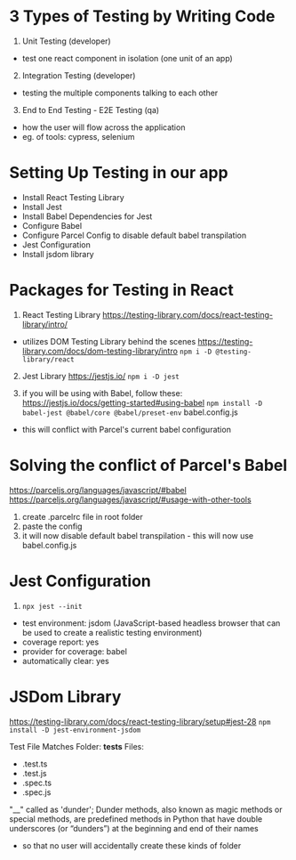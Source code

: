 # 3 Types of Testing by Writing Code
1. Unit Testing (developer)
- test one react component in isolation (one unit of an app)

2. Integration Testing (developer)
- testing the multiple components talking to each other

3. End to End Testing - E2E Testing (qa)
- how the user will flow across the application
- eg. of tools: cypress, selenium

# Setting Up Testing in our app
- Install React Testing Library
- Install Jest
- Install Babel Dependencies for Jest
- Configure Babel
- Configure Parcel Config to disable default babel transpilation
- Jest Configuration
- Install jsdom library


# Packages for Testing in React
1. React Testing Library
https://testing-library.com/docs/react-testing-library/intro/
- utilizes DOM Testing Library behind the scenes
https://testing-library.com/docs/dom-testing-library/intro
```npm i -D @testing-library/react```

2. Jest Library
https://jestjs.io/
```npm i -D jest```

3. if you will be using with Babel, follow these:
https://jestjs.io/docs/getting-started#using-babel
```npm install -D babel-jest @babel/core @babel/preset-env```
babel.config.js
- this will conflict with Parcel's current babel configuration

# Solving the conflict of Parcel's Babel
https://parceljs.org/languages/javascript/#babel
https://parceljs.org/languages/javascript/#usage-with-other-tools
1. create .parcelrc file in root folder
2. paste the config
3. it will now disable default babel transpilation - this will now use babel.config.js

# Jest Configuration
1. ```npx jest --init```
- test environment: jsdom (JavaScript-based headless browser that can be used to create a realistic testing environment)
- coverage report: yes
- provider for coverage: babel
- automatically clear: yes

# JSDom Library
https://testing-library.com/docs/react-testing-library/setup#jest-28
```npm install -D jest-environment-jsdom```

Test File Matches
Folder: __tests__
Files:
- <name>.test.ts
- <name>.test.js
- <name>.spec.ts
- <name>.spec.js

"__" called as 'dunder';
Dunder methods, also known as magic methods or special methods, are predefined methods in Python that have double underscores (or “dunders”) at the beginning and end of their names
- so that no user will accidentally create these kinds of folder
